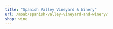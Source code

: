 ```yaml
---
title: "Spanish Valley Vineyard & Winery"
url: /moab/spanish-valley-vineyard-and-winery/
shop: wine
---
```

